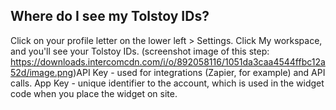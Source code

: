 ## Where do I see my Tolstoy IDs?

Click on your profile letter on the lower left > Settings.
Click My workspace, and you'll see your Tolstoy IDs. (screenshot image of this step: https://downloads.intercomcdn.com/i/o/892058116/1051da3caa4544ffbc12a52d/image.png)
​
API Key - used for integrations (Zapier, for example) and API calls.
App Key - unique identifier to the account, which is used in the widget code when you place the widget on site.
